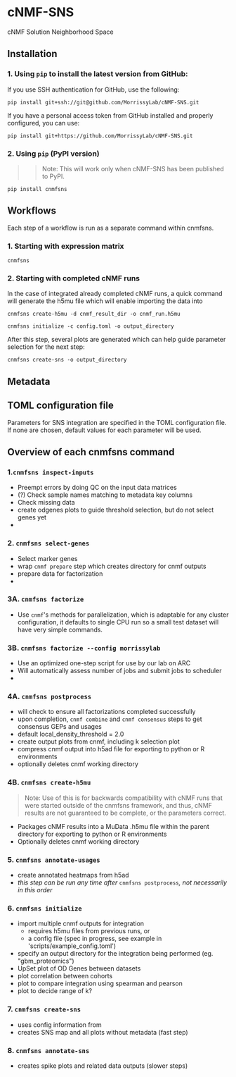 # cNMF-SNS
cNMF Solution Neighborhood Space


## Installation

### 1. Using `pip` to install the latest version from GitHub:

If you use SSH authentication for GitHub, use the following:
```
pip install git+ssh://git@github.com/MorrissyLab/cNMF-SNS.git
```

If you have a personal access token from GitHub installed and properly configured, you can use:
```
pip install git+https://github.com/MorrissyLab/cNMF-SNS.git
```

### 2. Using `pip` (PyPI version)

>> Note: This will work only when cNMF-SNS has been published to PyPI.

`pip install cnmfsns`


## Workflows

Each step of a workflow is run as a separate command within cnmfsns.

### 1. Starting with expression matrix
```
cnmfsns 
```

### 2. Starting with completed cNMF runs
In the case of integrated already completed cNMF runs, a quick command will generate the h5mu file which will enable importing the data into 
```
cnmfsns create-h5mu -d cnmf_result_dir -o cnmf_run.h5mu
```
```
cnmfsns initialize -c config.toml -o output_directory
```
After this step, several plots are generated which can help guide parameter selection for the next step:
```
cnmfsns create-sns -o output_directory
```


## Metadata


## TOML configuration file

Parameters for SNS integration are specified in the TOML configuration file. If none are chosen, default values for each parameter will be used. 


## Overview of each cnmfsns command

### 1.`cnmfsns inspect-inputs`

- Preempt errors by doing QC on the input data matrices
- (?) Check sample names matching to metadata key columns
- Check missing data
- create odgenes plots to guide threshold selection, but do not select genes yet
- 
### 2. `cnmfsns select-genes`

- Select marker genes
- wrap `cnmf prepare` step which creates directory for cnmf outputs
- prepare data for factorization
- 
### 3A. `cnmfsns factorize`

- Use `cnmf`'s methods for parallelization, which is adaptable for any cluster configuration, it defaults to single CPU run so a small test dataset will have very simple commands.

### 3B. `cnmfsns factorize --config morrissylab`

- Use an optimized one-step script for use by our lab on ARC
- Will automatically assess number of jobs and submit jobs to scheduler
- 
### 4A. `cnmfsns postprocess`

- will check to ensure all factorizations completed successfully
- upon completion, `cnmf combine` and `cnmf consensus` steps to get consensus GEPs and usages
- default local_density_threshold = 2.0
- create output plots from cnmf, including k selection plot
- compress cnmf output into h5ad file for exporting to python or R environments
- optionally deletes cnmf working directory

### 4B. `cnmfsns create-h5mu`
> Note: Use of this is for backwards compatibility with cNMF runs that were started outside of the cnmfsns framework, and thus, cNMF results are not guaranteed to be complete, or the parameters correct.
- Packages cNMF results into a MuData .h5mu file within the parent directory for exporting to python or R environments
- Optionally deletes cnmf working directory

### 5. `cnmfsns annotate-usages`

- create annotated heatmaps from h5ad
- _this step can be run any time after_ `cnmfsns postprocess`_, not necessarily in this order_ 

### 6. `cnmfsns initialize`

- import multiple cnmf outputs for integration
    - requires h5mu files from previous runs, or
    - a config file (spec in progress, see example in 'scripts/example_config.toml')
- specify an output directory for the integration being performed (eg. "gbm_proteomics")
- UpSet plot of OD Genes between datasets
- plot correlation between cohorts
- plot to compare integration using spearman and pearson
- plot to decide range of k?

### 7. `cnmfsns create-sns`

- uses config information from 
- creates SNS map and all plots without metadata (fast step)

### 8. `cnmfsns annotate-sns`

- creates spike plots and related data outputs (slower steps)
